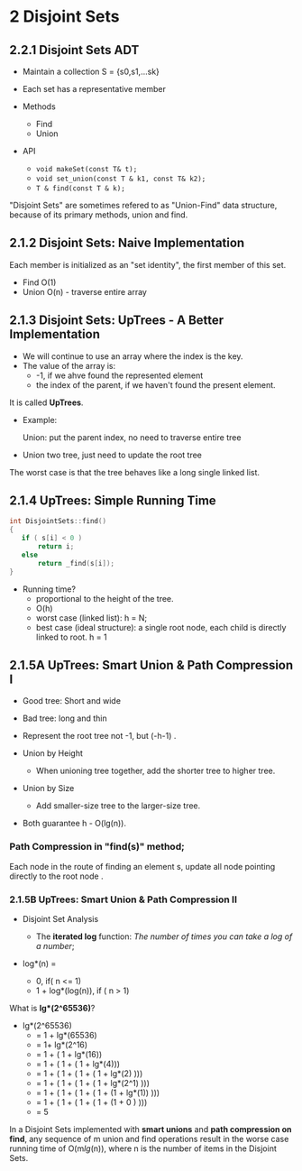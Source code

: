 # 2 Disjoint Sets

## 2.2.1 Disjoint Sets ADT
* Maintain a collection S = {s0,s1,...sk}
* Each set has a representative member

* Methods
  * Find
  * Union
 
* API
  * `void makeSet(const T& t);`
  * `void set_union(const T & k1, const T& k2);`
  * `T & find(const T & k);`

"Disjoint Sets" are sometimes refered to as "Union-Find" data structure, because of its primary methods, union and find.

## 2.1.2 Disjoint Sets: Naive Implementation

Each member is initialized as an "set identity", the first member of this set. 

- Find O(1)
- Union O(n) - traverse entire array

## 2.1.3 Disjoint Sets: UpTrees - A Better Implementation

* We will continue to use an array where the index is the key.
* The value of the array is:
   * -1, if we ahve found the represented element
   * the index of the parent, if we haven't found the present element.
   
 It is called __UpTrees__.
 
* Example:

  Union: put the parent index, no need to traverse entire tree 

- Union two tree, just need to update the root tree
 
 The worst case is that the tree behaves like a long single linked list.
 
## 2.1.4 UpTrees: Simple Running Time
 
 ```cpp
 int DisjointSets::find()
 {
    if ( s[i] < 0 ) 
        return i;
    else  
        return _find(s[i]); 
} 
 ```
 
-  Running time?
    - proportional to the height of the tree. 
    - O(h)
    - worst case (linked list): h = N;
    - best case (ideal structure): a single root node, each child is directly linked to root. h = 1
    
## 2.1.5A UpTrees: Smart Union & Path Compression I

- Good tree: Short and wide 
- Bad tree: long and thin

- Represent the root tree not -1, but (-h-1) . 

- Union by Height
   - When unioning tree together, add the shorter tree to higher tree. 
- Union by Size
   - Add smaller-size tree to the larger-size tree.

- Both guarantee h - O(lg(n)).

### Path Compression in "find(s)" method;
Each node in the route of finding an element s, update all node pointing directly to the root node .


### 2.1.5B UpTrees: Smart Union & Path Compression II
- Disjoint Set Analysis
   - The __iterated log__ function: _The number of times you can take a log of a number_;

- log*(n) = 
  - 0, if( n <= 1)
  - 1 + log*(log(n)), if ( n > 1)

What is __lg*(2^65536)__?

- lg*(2^65536) 
   -  =  1 + lg*(65536) 
   -  =  1+ lg*(2^16) 
   -  =  1 + ( 1 + lg*(16)) 
   -  =  1 + ( 1 + ( 1 + lg*(4))) 
   -  =  1 + ( 1 + ( 1 + ( 1 + lg*(2) ))) 
   -  =  1 + ( 1 + ( 1 + ( 1 + lg*(2^1) )))
   -  =  1 + ( 1 + ( 1 + ( 1 + (1 + lg*(1)) )))
   -  =  1 + ( 1 + ( 1 + ( 1 + (1 + 0 ) )))
   -  = 5
  
In a Disjoint Sets implemented with __smart unions__ and __path compression on find__, 
any sequence of m union and find operations result in the worse case running time of O(m*lg*(n)),
where n is the number of items in the Disjoint Sets.

